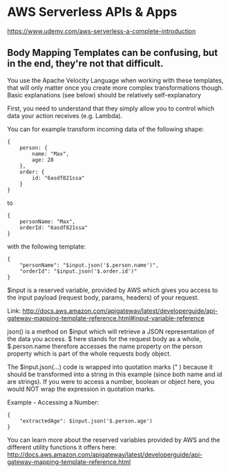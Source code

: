 # AWS Serverless APIs & Apps

https://www.udemy.com/aws-serverless-a-complete-introduction


## Body Mapping Templates can be confusing, but in the end, they're not that difficult. 

You use the Apache Velocity Language when working with these templates, that will only matter once you create more complex transformations though. Basic explanations (see below) should be relatively self-explanatory

First, you need to understand that they simply allow you to control which data your action receives (e.g. Lambda).

You can for example transform incoming data of the following shape:

```
{
    person: {
        name: "Max",
        age: 28
    },
    order: {
        id: "6asdf821ssa"
    }
}
```

to 

```
{
    personName: "Max",
    orderId: "6asdf821ssa"
}
```

with the following template:

```
{
    "personName": "$input.json('$.person.name')",
    "orderId": "$input.json('$.order.id')"
}
```

$input  is a reserved variable, provided by AWS which gives you access to the input payload (request body, params, headers) of your request.

Link: http://docs.aws.amazon.com/apigateway/latest/developerguide/api-gateway-mapping-template-reference.html#input-variable-reference

json()  is a method on $input  which will retrieve a JSON representation of the data you access. $  here stands for the request body as a whole, $.person.name  therefore accesses the name property on the person property which is part of the whole requests body object.

The $input.json(...)  code is wrapped into quotation marks (" ) because it should be transformed into a string in this example (since both name and id are strings). If you were to access a number, boolean or object here, you would NOT wrap the expression in quotation marks.

Example - Accessing a Number:

```
{
    "extractedAge": $input.json('$.person.age')
}
```

You can learn more about the reserved variables provided by AWS and the different utility functions it offers here: http://docs.aws.amazon.com/apigateway/latest/developerguide/api-gateway-mapping-template-reference.html

